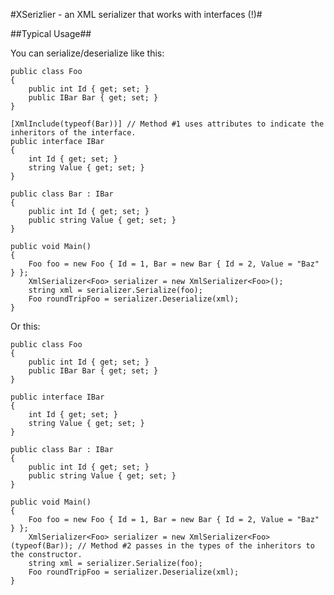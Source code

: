#XSerizlier - an XML serializer that works with interfaces (!)#

##Typical Usage##

You can serialize/deserialize like this:

    public class Foo
    {
        public int Id { get; set; }
        public IBar Bar { get; set; }
    }

    [XmlInclude(typeof(Bar))] // Method #1 uses attributes to indicate the inheritors of the interface.
    public interface IBar
    {
        int Id { get; set; }
        string Value { get; set; }
    }

    public class Bar : IBar
    {
        public int Id { get; set; }
        public string Value { get; set; }
    }

    public void Main()
    {
        Foo foo = new Foo { Id = 1, Bar = new Bar { Id = 2, Value = "Baz" } };
        XmlSerializer<Foo> serializer = new XmlSerializer<Foo>();
        string xml = serializer.Serialize(foo);
        Foo roundTripFoo = serializer.Deserialize(xml);
    }

Or this:

    public class Foo
    {
        public int Id { get; set; }
        public IBar Bar { get; set; }
    }

    public interface IBar
    {
        int Id { get; set; }
        string Value { get; set; }
    }

    public class Bar : IBar
    {
        public int Id { get; set; }
        public string Value { get; set; }
    }

    public void Main()
    {
        Foo foo = new Foo { Id = 1, Bar = new Bar { Id = 2, Value = "Baz" } };
        XmlSerializer<Foo> serializer = new XmlSerializer<Foo>(typeof(Bar)); // Method #2 passes in the types of the inheritors to the constructor.
        string xml = serializer.Serialize(foo);
        Foo roundTripFoo = serializer.Deserialize(xml);
    }
